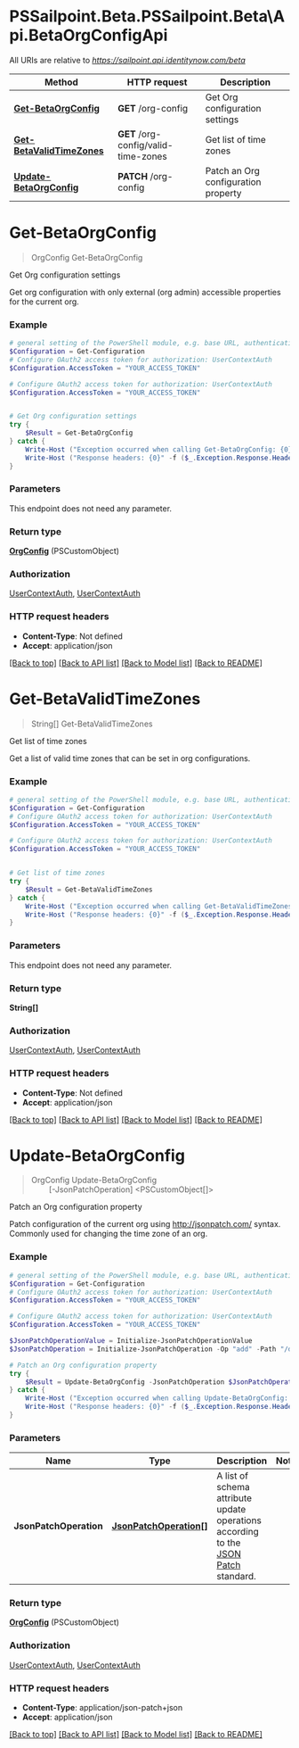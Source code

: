 # PSSailpoint.Beta.PSSailpoint.Beta\Api.BetaOrgConfigApi

All URIs are relative to *https://sailpoint.api.identitynow.com/beta*

Method | HTTP request | Description
------------- | ------------- | -------------
[**Get-BetaOrgConfig**](BetaOrgConfigApi.md#Get-BetaOrgConfig) | **GET** /org-config | Get Org configuration settings
[**Get-BetaValidTimeZones**](BetaOrgConfigApi.md#Get-BetaValidTimeZones) | **GET** /org-config/valid-time-zones | Get list of time zones
[**Update-BetaOrgConfig**](BetaOrgConfigApi.md#Update-BetaOrgConfig) | **PATCH** /org-config | Patch an Org configuration property


<a id="Get-BetaOrgConfig"></a>
# **Get-BetaOrgConfig**
> OrgConfig Get-BetaOrgConfig<br>

Get Org configuration settings

Get org configuration with only external (org admin) accessible properties for the current org.

### Example
```powershell
# general setting of the PowerShell module, e.g. base URL, authentication, etc
$Configuration = Get-Configuration
# Configure OAuth2 access token for authorization: UserContextAuth
$Configuration.AccessToken = "YOUR_ACCESS_TOKEN"

# Configure OAuth2 access token for authorization: UserContextAuth
$Configuration.AccessToken = "YOUR_ACCESS_TOKEN"


# Get Org configuration settings
try {
    $Result = Get-BetaOrgConfig
} catch {
    Write-Host ("Exception occurred when calling Get-BetaOrgConfig: {0}" -f ($_.ErrorDetails | ConvertFrom-Json))
    Write-Host ("Response headers: {0}" -f ($_.Exception.Response.Headers | ConvertTo-Json))
}
```

### Parameters
This endpoint does not need any parameter.

### Return type

[**OrgConfig**](OrgConfig.md) (PSCustomObject)

### Authorization

[UserContextAuth](../README.md#UserContextAuth), [UserContextAuth](../README.md#UserContextAuth)

### HTTP request headers

 - **Content-Type**: Not defined
 - **Accept**: application/json

[[Back to top]](#) [[Back to API list]](../README.md#documentation-for-api-endpoints) [[Back to Model list]](../README.md#documentation-for-models) [[Back to README]](../README.md)

<a id="Get-BetaValidTimeZones"></a>
# **Get-BetaValidTimeZones**
> String[] Get-BetaValidTimeZones<br>

Get list of time zones

Get a list of valid time zones that can be set in org configurations.

### Example
```powershell
# general setting of the PowerShell module, e.g. base URL, authentication, etc
$Configuration = Get-Configuration
# Configure OAuth2 access token for authorization: UserContextAuth
$Configuration.AccessToken = "YOUR_ACCESS_TOKEN"

# Configure OAuth2 access token for authorization: UserContextAuth
$Configuration.AccessToken = "YOUR_ACCESS_TOKEN"


# Get list of time zones
try {
    $Result = Get-BetaValidTimeZones
} catch {
    Write-Host ("Exception occurred when calling Get-BetaValidTimeZones: {0}" -f ($_.ErrorDetails | ConvertFrom-Json))
    Write-Host ("Response headers: {0}" -f ($_.Exception.Response.Headers | ConvertTo-Json))
}
```

### Parameters
This endpoint does not need any parameter.

### Return type

**String[]**

### Authorization

[UserContextAuth](../README.md#UserContextAuth), [UserContextAuth](../README.md#UserContextAuth)

### HTTP request headers

 - **Content-Type**: Not defined
 - **Accept**: application/json

[[Back to top]](#) [[Back to API list]](../README.md#documentation-for-api-endpoints) [[Back to Model list]](../README.md#documentation-for-models) [[Back to README]](../README.md)

<a id="Update-BetaOrgConfig"></a>
# **Update-BetaOrgConfig**
> OrgConfig Update-BetaOrgConfig<br>
> &nbsp;&nbsp;&nbsp;&nbsp;&nbsp;&nbsp;&nbsp;&nbsp;[-JsonPatchOperation] <PSCustomObject[]><br>

Patch an Org configuration property

Patch configuration of the current org using http://jsonpatch.com/ syntax.  Commonly used for changing the time zone of an org.

### Example
```powershell
# general setting of the PowerShell module, e.g. base URL, authentication, etc
$Configuration = Get-Configuration
# Configure OAuth2 access token for authorization: UserContextAuth
$Configuration.AccessToken = "YOUR_ACCESS_TOKEN"

# Configure OAuth2 access token for authorization: UserContextAuth
$Configuration.AccessToken = "YOUR_ACCESS_TOKEN"

$JsonPatchOperationValue = Initialize-JsonPatchOperationValue 
$JsonPatchOperation = Initialize-JsonPatchOperation -Op "add" -Path "/description" -Value $JsonPatchOperationValue # JsonPatchOperation[] | A list of schema attribute update operations according to the [JSON Patch](https://tools.ietf.org/html/rfc6902) standard.

# Patch an Org configuration property
try {
    $Result = Update-BetaOrgConfig -JsonPatchOperation $JsonPatchOperation
} catch {
    Write-Host ("Exception occurred when calling Update-BetaOrgConfig: {0}" -f ($_.ErrorDetails | ConvertFrom-Json))
    Write-Host ("Response headers: {0}" -f ($_.Exception.Response.Headers | ConvertTo-Json))
}
```

### Parameters

Name | Type | Description  | Notes
------------- | ------------- | ------------- | -------------
 **JsonPatchOperation** | [**JsonPatchOperation[]**](JsonPatchOperation.md)| A list of schema attribute update operations according to the [JSON Patch](https://tools.ietf.org/html/rfc6902) standard. | 

### Return type

[**OrgConfig**](OrgConfig.md) (PSCustomObject)

### Authorization

[UserContextAuth](../README.md#UserContextAuth), [UserContextAuth](../README.md#UserContextAuth)

### HTTP request headers

 - **Content-Type**: application/json-patch+json
 - **Accept**: application/json

[[Back to top]](#) [[Back to API list]](../README.md#documentation-for-api-endpoints) [[Back to Model list]](../README.md#documentation-for-models) [[Back to README]](../README.md)

